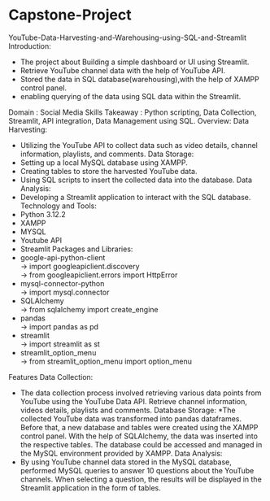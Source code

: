 # Capstone-Project

YouTube-Data-Harvesting-and-Warehousing-using-SQL-and-Streamlit
Introduction:
* The project about Building a simple dashboard or UI using Streamlit.
* Retrieve YouTube channel data with the help of  YouTube API.
* Stored the data in SQL database(warehousing),with the help of XAMPP control panel.
* enabling querying of the data using SQL data within the Streamlit.

  
Domain : Social Media
Skills Takeaway :
Python scripting, Data Collection, Streamlit, API integration, Data Management using SQL.
Overview:
Data Harvesting:
* Utilizing the YouTube API to collect data such as video details, channel information, playlists, and comments.
Data Storage:
* Setting up a local MySQL database using XAMPP.
* Creating tables to store the harvested YouTube data.
* Using SQL scripts to insert the collected data into the database.
Data Analysis:
* Developing a Streamlit application to interact with the SQL database.
Technology and Tools:
* Python 3.12.2
* XAMPP
* MYSQL
* Youtube API
* Streamlit
Packages and Libraries:
* google-api-python-client        
-> import googleapiclient.discovery        
-> from googleapiclient.errors import HttpError
* mysql-connector-python        
-> import mysql.connector
* SQLAlchemy                
-> from sqlalchemy import create_engine
* pandas        
-> import pandas as pd
* streamlit      
-> import streamlit as st
* streamlit_option_menu        
-> from streamlit_option_menu import option_menu

Features
Data Collection:
* The data collection process involved retrieving various data points from YouTube using the YouTube Data API. Retrieve channel information, videos details, playlists and comments.
Database Storage:
*The collected YouTube data was transformed into pandas dataframes. Before that, a new database and tables were created using the XAMPP control panel. With the help of SQLAlchemy, the data was inserted into the respective tables. The database could be accessed and managed in the MySQL environment provided by XAMPP.
Data Analysis:
* By using YouTube channel data stored in the MySQL database, performed MySQL queries to answer 10 questions about the YouTube channels. When selecting a question, the results will be displayed in the Streamlit application in the form of tables.



